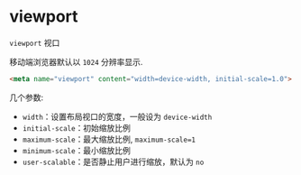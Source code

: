 # viewport

`viewport` 视口

移动端浏览器默认以 `1024` 分辨率显示.

```html
<meta name="viewport" content="width=device-width, initial-scale=1.0">
```

几个参数:

- `width`：设置布局视口的宽度，一般设为 `device-width`
- `initial-scale`：初始缩放比例
- `maximum-scale`：最大缩放比例, `maximum-scale=1`
- `minimum-scale`：最小缩放比例
- `user-scalable`：是否静止用户进行缩放，默认为 `no`